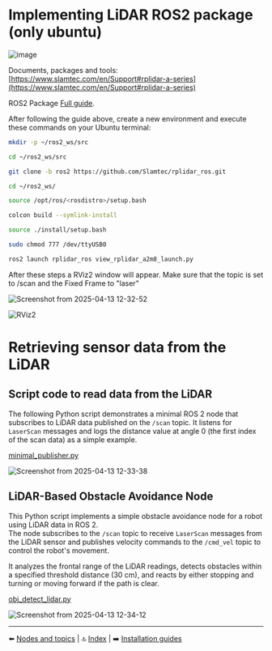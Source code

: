 # Implementing LiDAR ROS2 package (only ubuntu)
![image](https://github.com/user-attachments/assets/bb9dfcd6-6884-4252-855d-483c64913795)

Documents, packages and tools: [https://www.slamtec.com/en/Support#rplidar-a-series](https://www.slamtec.com/en/Support#rplidar-a-series)

ROS2 Package [Full guide](https://github.com/Slamtec/rplidar_ros/tree/ros2).

After following the guide above, create a new environment and execute these commands on your Ubuntu terminal:

````bash
mkdir -p ~/ros2_ws/src
````
````bash
cd ~/ros2_ws/src
````
````bash
git clone -b ros2 https://github.com/Slamtec/rplidar_ros.git
````
````bash
cd ~/ros2_ws/
````
````bash
source /opt/ros/<rosdistro>/setup.bash
````
````bash
colcon build --symlink-install
````
````bash
source ./install/setup.bash
````
````bash
sudo chmod 777 /dev/ttyUSB0
````
````bash
ros2 launch rplidar_ros view_rplidar_a2m8_launch.py
````
After these steps a RViz2 window will appear. Make sure that the topic is set to /scan and the Fixed Frame to "laser"

![Screenshot from 2025-04-13 12-32-52](https://github.com/user-attachments/assets/d55d1b3a-c6bc-4b53-975a-cf20d37777aa)


![RViz2](https://github.com/user-attachments/assets/6adccf89-6fe4-4c80-ada2-616be50cbd76)

# Retrieving sensor data from the LiDAR

## Script code to read data from the LiDAR

The following Python script demonstrates a minimal ROS 2 node that subscribes to LiDAR data published on the `/scan` topic. It listens for `LaserScan` messages and logs the distance value at angle 0 (the first index of the scan data) as a simple example.

[minimal_publisher.py](Scripts/LiDAR/minimal_publisher.py)

![Screenshot from 2025-04-13 12-33-38](https://github.com/user-attachments/assets/07ff02bc-0f49-4b06-a879-d4ff9a1f7cb6)


## LiDAR-Based Obstacle Avoidance Node

This Python script implements a simple obstacle avoidance node for a robot using LiDAR data in ROS 2.  
The node subscribes to the `/scan` topic to receive `LaserScan` messages from the LiDAR sensor and publishes velocity commands to the `/cmd_vel` topic to control the robot's movement.

It analyzes the frontal range of the LiDAR readings, detects obstacles within a specified threshold distance (30 cm), and reacts by either stopping and turning or moving forward if the path is clear.

[obj_detect_lidar.py](Scripts/LiDAR/obj_detect_lidar.py)

![Screenshot from 2025-04-13 12-34-12](https://github.com/user-attachments/assets/057add27-a50d-40a3-aca2-d6dbdd1155c0)

---

⬅️ [Nodes and topics](02_nodes_topics.md) | 🔝 [Index](README.md) | ➡️ [Installation guides](04_installations.md)
